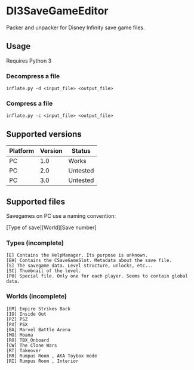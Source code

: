 # DI3SaveGameEditor
Packer and unpacker for Disney Infinity save game files. 

## Usage

Requires Python 3

### Decompress a file

```
inflate.py -d <input_file> <output_file>

```

### Compress a file

```
inflate.py -c <input_file> <output_file>
```

## Supported versions

| Platform   | Version   | Status   |
|------------|-----------|----------|
| PC         | 1.0       | Works    |
| PC         | 2.0       | Untested |
| PC         | 3.0       | Untested |


## Supported files

Savegames on PC use a naming convention:

[Type of save][World][Save number]

### Types (incomplete)

```
[E] Contains the HelpManager. Its purpose is unknown.
[EH] Contains the CSaveGameSlot. Metadata about the save file.
[S] The savegame data. Level structure, unlocks, etc...
[SC] Thumbnail of the level.
[P0] Special file. Only one for each player. Seems to contain global data.
```

### Worlds (incomplete)

```
[EM] Empire Strikes Back
[IO] Inside Out
[PZ] PSZ
[PX] PSX
[BA] Marvel Battle Arena
[MO] Moana
[RO] TBX_Onboard
[CW] The Clone Wars
[RT] Takeover
[RR] Rumpus Room , AKA Toybox mode
[RI] Rumpus Room , Interior

```

